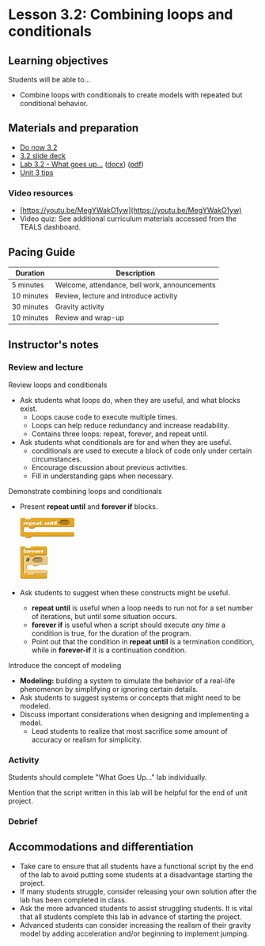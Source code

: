 # Lesson 3.2: Combining loops and conditionals

## Learning objectives

Students will be able to...

* Combine loops with conditionals to create models with repeated but conditional behavior.

## Materials and preparation

* [Do now 3.2](do_now_32.md)
* [3.2 slide deck](https://github.com/TEALSK12/introduction-to-computer-science/raw/master/slidedecks/TEALS%20SNAP%203.2.pptx)
* [Lab 3.2 - What goes up...](lab_32.md) ([docx](https://github.com/TEALSK12/introduction-to-computer-science/raw/master/Unit%203%20Word/Lab%203.2%20What%20Goes%20Up.docx)) ([pdf](https://github.com/TEALSK12/introduction-to-computer-science/raw/master/Unit%203%20PDF/Lab%203.2%20What%20Goes%20Up.pdf))
* [Unit 3 tips](unit_3_tips.md)

### Video resources

* [https://youtu.be/MegYWakO1yw](https://youtu.be/MegYWakO1yw)
* Video quiz: See additional curriculum materials accessed from the TEALS dashboard.

## Pacing Guide

| Duration   | Description                                   |
| ---------- | --------------------------------------------- |
| 5 minutes  | Welcome, attendance, bell work, announcements |
| 10 minutes | Review, lecture and introduce activity        |
| 30 minutes | Gravity activity                              |
| 10 minutes | Review and wrap-up                            |

## Instructor's notes

### Review and lecture

Review loops and conditionals

* Ask students what loops do, when they are useful, and what blocks exist.
  * Loops cause code to execute multiple times.
  * Loops can help reduce redundancy and increase readability.
  * Contains three loops: repeat, forever, and repeat until.
* Ask students what conditionals are for and when they are useful.
  * conditionals are used to execute a block of code only under certain circumstances.
  * Encourage discussion about previous activities.
  * Fill in understanding gaps when necessary.

Demonstrate combining loops and conditionals

* Present **repeat until** and **forever if** blocks.

  ![Repeat Until Block](images/repeat_until.png)
  
  ![Forever Block](images/forever_if.png)

* Ask students to suggest when these constructs might be useful.
  * **repeat until** is useful when a loop needs to run not for a set number of iterations, but until some situation occurs.
  * **forever if** is useful when a script should execute _any time_ a condition is true, for the duration of the program.
  * Point out that the condition in **repeat until** is a termination condition, while in **forever-if** it is a continuation condition.

Introduce the concept of modeling

* **Modeling:** building a system to simulate the behavior of a real-life phenomenon by simplifying or ignoring certain details.
* Ask students to suggest systems or concepts that might need to be modeled.
* Discuss important considerations when designing and implementing a model.
  * Lead students to realize that most sacrifice some amount of accuracy or realism for simplicity.

### Activity

Students should complete "What Goes Up..." lab individually.

Mention that the script written in this lab will be helpful for the end of unit project.

### Debrief

## Accommodations and differentiation

* Take care to ensure that all students have a functional script by the end of the lab to avoid putting some students at a disadvantage starting the project.
* If many students struggle, consider releasing your own solution after the lab has been completed in class.
* Ask the more advanced students to assist struggling students. It is vital that all students complete this lab in advance of starting the project.
* Advanced students can consider increasing the realism of their gravity model by adding acceleration and/or beginning to implement jumping.
